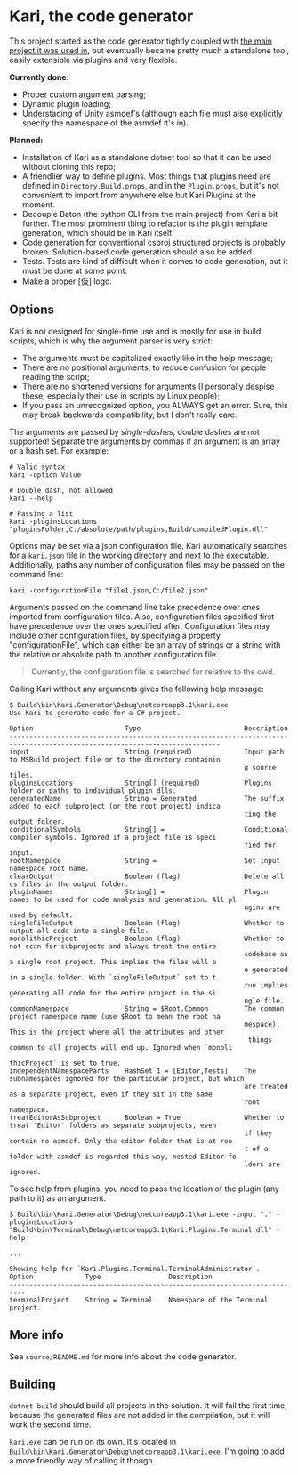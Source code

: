 # Kari, the code generator

This project started as the code generator tightly coupled with [the main project it was used in](https://github.com/PunkyIANG/a-particular-project), but eventually became pretty much a standalone tool, easily extensible via plugins and very flexible. 


**Currently done:**

- Proper custom argument parsing;
- Dynamic plugin loading;
- Understading of Unity asmdef's (although each file must also explicitly specify the namespace of the asmdef it's in).


**Planned:**

- Installation of Kari as a standalone dotnet tool so that it can be used without cloning this repo;
- A friendlier way to define plugins. Most things that plugins need are defined in `Directory.Build.props`, and in the `Plugin.props`, but it's not convenient to import from anywhere else but Kari.Plugins at the moment.
- Decouple Baton (the python CLI from the main project) from Kari a bit further. The most prominent thing to refactor is the plugin template generation, which should be in Kari itself.
- Code generation for conventional csproj structured projects is probably broken. Solution-based code generation should also be added.
- Tests. Tests are kind of difficult when it comes to code generation, but it must be done at some point.
- Make a proper \[仮\] logo.


## Options

Kari is not designed for single-time use and is mostly for use in build scripts, which is why the argument parser is very strict:

- The arguments must be capitalized exactly like in the help message;
- There are no positional arguments, to reduce confusion for people reading the script;
- There are no shortened versions for arguments (I personally despise these, especially their use in scripts by Linux people);
- If you pass an unrecognized option, you ALWAYS get an error. Sure, this may break backwards compatibility, but I don't really care.

The arguments are passed by *single-dashes*, double dashes are not supported! 
Separate the arguments by commas if an argument is an array or a hash set. For example:

```
# Valid syntax
kari -option Value 

# Double dash, not allowed
kari --help

# Passing a list
kari -pluginsLocations "pluginsFolder,C:/absolute/path/plugins,Build/compiledPlugin.dll"
```

Options may be set via a json configuration file.
Kari automatically searches for a `kari.json` file in the working directory and next to the executable.
Additionally, paths any number of configuration files may be passed on the command line:
```
kari -configurationFile "file1.json,C:/file2.json"
```

Arguments passed on the command line take precedence over ones imported from configuration files.
Also, configuration files specified first have precedence over the ones specified after.
Configuration files may include other configuration files, by specifying a property "configurationFile", which can either be an array of strings or a string with the relative or absolute path to another configuration file.

> Currently, the configuration file is searched for relative to the cwd.

Calling Kari without any arguments gives the following help message:

```
$ Build\bin\Kari.Generator\Debug\netcoreapp3.1\kari.exe
Use Kari to generate code for a C# project.

Option                       Type                          Description
---------------------------------------------------------------------------------------------------------------------------
input                        String (required)             Input path to MSBuild project file or to the directory containin
                                                           g source files.
pluginsLocations             String[] (required)           Plugins folder or paths to individual plugin dlls.
generatedName                String = Generated            The suffix added to each subproject (or the root project) indica
                                                           ting the output folder.
conditionalSymbols           String[] =                    Conditional compiler symbols. Ignored if a project file is speci
                                                           fied for input.
rootNamespace                String =                      Set input namespace root name.
clearOutput                  Boolean (flag)                Delete all cs files in the output folder.
pluginNames                  String[] =                    Plugin names to be used for code analysis and generation. All pl
                                                           ugins are used by default.
singleFileOutput             Boolean (flag)                Whether to output all code into a single file.
monolithicProject            Boolean (flag)                Whether to not scan for subprojects and always treat the entire
                                                           codebase as a single root project. This implies the files will b
                                                           e generated in a single folder. With `singleFileOutput` set to t
                                                           rue implies generating all code for the entire project in the si
                                                           ngle file.
commonNamespace              String = $Root.Common         The common project namespace name (use $Root to mean the root na
                                                           mespace). This is the project where all the attributes and other
                                                            things common to all projects will end up. Ignored when `monoli
                                                           thicProject` is set to true.
independentNamespaceParts    HashSet`1 = [Editor,Tests]    The subnamespaces ignored for the particular project, but which
                                                           are treated as a separate project, even if they sit in the same
                                                           root namespace.
treatEditorAsSubproject      Boolean = True                Whether to treat 'Editor' folders as separate subprojects, even
                                                           if they contain no asmdef. Only the editor folder that is at roo
                                                           t of a folder with asmdef is regarded this way, nested Editor fo
                                                           lders are ignored.
```

To see help from plugins, you need to pass the location of the plugin (any path to it) as an argument.

```
$ Build\bin\Kari.Generator\Debug\netcoreapp3.1\kari.exe -input "." -pluginsLocations "Build\bin\Terminal\Debug\netcoreapp3.1\Kari.Plugins.Terminal.dll" -help

...

Showing help for `Kari.Plugins.Terminal.TerminalAdministrator`.
Option             Type                 Description
--------------------------------------------------------------------------
terminalProject    String = Terminal    Namespace of the Terminal project.
```


## More info

See `source/README.md` for more info about the code generator.


## Building

`dotnet build` should build all projects in the solution. It will fail the first time, because the generated files are not added in the compilation, but it will work the second time.

`kari.exe` can be run on its own. 
It's located in `Build\bin\Kari.Generator\Debug\netcoreapp3.1\kari.exe`. 
I'm going to add a more friendly way of calling it though.
